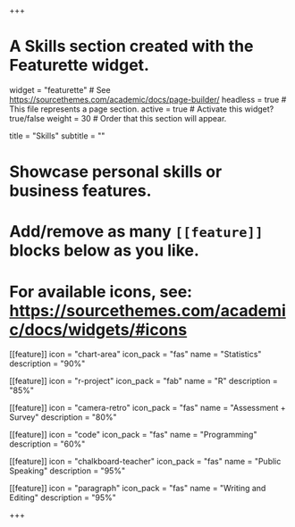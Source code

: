 +++
# A Skills section created with the Featurette widget.
widget = "featurette"  # See https://sourcethemes.com/academic/docs/page-builder/
headless = true  # This file represents a page section.
active = true  # Activate this widget? true/false
weight = 30  # Order that this section will appear.

title = "Skills"
subtitle = ""

# Showcase personal skills or business features.
# 
# Add/remove as many `[[feature]]` blocks below as you like.
# 
# For available icons, see: https://sourcethemes.com/academic/docs/widgets/#icons
  
[[feature]]
  icon = "chart-area"
  icon_pack = "fas"
  name = "Statistics"
  description = "90%"  

[[feature]]
  icon = "r-project"
  icon_pack = "fab"
  name = "R"
  description = "85%"

[[feature]]
  icon = "camera-retro"
  icon_pack = "fas"
  name = "Assessment + Survey"
  description = "80%"
  
[[feature]]
  icon = "code"
  icon_pack = "fas"
  name = "Programming"
  description = "60%"

[[feature]]
  icon = "chalkboard-teacher"
  icon_pack = "fas"
  name = "Public Speaking"
  description = "95%"
  
[[feature]]
  icon = "paragraph"
  icon_pack = "fas"
  name = "Writing and Editing"
  description = "95%"

+++
